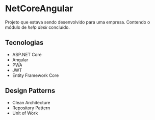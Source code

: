 # NetCoreAngular

Projeto que estava sendo desenvolvido para uma empresa. Contendo o módulo de *help desk* concluído.

## Tecnologias

- ASP.NET Core
- Angular
- PWA
- JWT
- Entity Framework Core

## Design Patterns

- Clean Architecture
- Repository Pattern
- Unit of Work